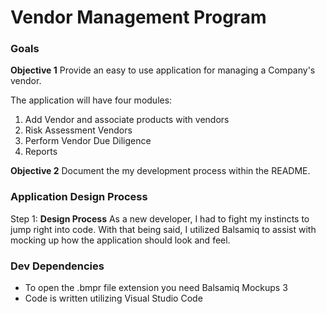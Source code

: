 # Vendor Management Program  

### Goals
**Objective 1** 
Provide an easy to use application for managing a Company's vendor.   

The application will have four modules: 
1. Add Vendor and associate products with vendors 
2. Risk Assessment Vendors 
3. Perform Vendor Due Diligence 
4. Reports 

**Objective 2**
Document the my development process within the README.  

### Application Design Process 

Step 1: **Design Process**
As a new developer, I had to fight my instincts to jump right into code.  With that being said, I utilized Balsamiq to assist with mocking up how the application should look and feel.  
### Dev Dependencies 
* To open the .bmpr file extension you need Balsamiq Mockups 3 
* Code is written utilizing Visual Studio Code
 